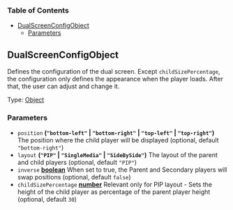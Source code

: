 <!-- Generated by documentation.js. Update this documentation by updating the source code. -->

### Table of Contents

- [DualScreenConfigObject][1]
  - [Parameters][2]

## DualScreenConfigObject

Defines the configuration of the dual screen. Except `childSizePercentage`, the configuration only defines the appearance when the player loads. After that, the user can adjust and change it.

Type: [Object][4]

### Parameters

- `position` **(`"bottom-left"` \| `"bottom-right"` \| `"top-left"` \| `"top-right"`)** The position where the child player will be displayed (optional, default `"bottom-right"`)
- `layout` **(`"PIP"` \| `"SingleMedia"` \| `"SideBySide"`)** The layout of the parent and child players (optional, default `"PIP"`)
- `inverse` **[boolean][5]** When set to true, the Parent and Secondary players will swap positions (optional, default `false`)
- `childSizePercentage` **[number][6]** Relevant only for PIP layout - Sets the height of the child player as percentage of the parent player height (optional, default `30`)

[1]: #dualscreenconfigobject
[2]: #parameters
[3]: #eventtype
[4]: https://developer.mozilla.org/docs/Web/JavaScript/Reference/Global_Objects/Object
[5]: https://developer.mozilla.org/docs/Web/JavaScript/Reference/Global_Objects/Boolean
[6]: https://developer.mozilla.org/docs/Web/JavaScript/Reference/Global_Objects/Number
